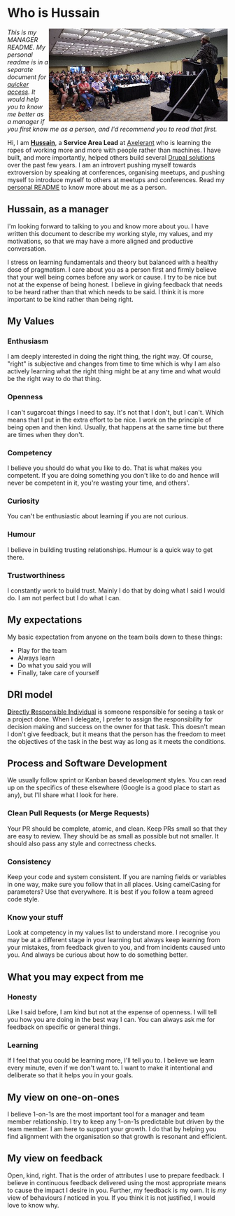 # Who is Hussain

<img align="right" src="./me-drupalcon-talk.jpg" width="409" height="212" alt="hussainweb presenting a talk at DrupalCon" title="Photo from DrupalCon Nashville" />

*This is my MANAGER README. My personal readme is in a separate document for [quicker access](https://hussainweb.github.io/README/). It would help you to know me better as a manager if you first know me as a person, and I'd recommend you to read that first.*

Hi, I am [**Hussain**](https://www.linkedin.com/in/hussainweb/), a **Service Area Lead** at [Axelerant](https://www.axelerant.com/) who is learning the ropes of working more and more with people rather than machines. I have built, and more importantly, helped others build several [Drupal solutions](https://www.drupal.org/u/hussainweb) over the past few years. I am an introvert pushing myself towards extroversion by speaking at conferences, organising meetups, and pushing myself to introduce myself to others at meetups and conferences. Read my [personal README](https://hussainweb.github.io/README/) to know more about me as a person.

## Hussain, as a manager

I'm looking forward to talking to you and know more about you. I have written this document to describe my working style, my values, and my motivations, so that we may have a more aligned and productive conversation.

I stress on learning fundamentals and theory but balanced with a healthy dose of pragmatism. I care about you as a person first and firmly believe that your well being comes before any work or cause. I try to be nice but not at the expense of being honest. I believe in giving feedback that needs to be heard rather than that which needs to be said. I think it is more important to be kind rather than being right.

## My Values

### Enthusiasm

I am deeply interested in doing the right thing, the right way. Of course, "right" is subjective and changes from time to time which is why I am also actively learning what the right thing might be at any time and what would be the right way to do that thing.

### Openness

I can't sugarcoat things I need to say. It's not that I don't, but I can't. Which means that I put in the extra effort to be nice. I work on the principle of being open and then kind. Usually, that happens at the same time but there are times when they don't.

### Competency

I believe you should do what you like to do. That is what makes you competent. If you are doing something you don't like to do and hence will never be competent in it, you're wasting your time, and others'.

### Curiosity

You can't be enthusiastic about learning if you are not curious.

### Humour

I believe in building trusting relationships. Humour is a quick way to get there.

### Trustworthiness

I constantly work to build trust. Mainly I do that by doing what I said I would do. I am not perfect but I do what I can.

## My expectations

My basic expectation from anyone on the team boils down to these things:

* Play for the team
* Always learn
* Do what you said you will
* Finally, take care of yourself

## DRI model

[**D**irectly **R**esponsible **I**ndividual](https://about.gitlab.com/handbook/people-group/directly-responsible-individuals/) is someone responsible for seeing a task or a project done. When I delegate, I prefer to assign the responsibility for decision making and success on the owner for that task. This doesn't mean I don't give feedback, but it means that the person has the freedom to meet the objectives of the task in the best way as long as it meets the conditions.

## Process and Software Development

We usually follow sprint or Kanban based development styles. You can read up on the specifics of these elsewhere (Google is a good place to start as any), but I'll share what I look for here.

### Clean Pull Requests (or Merge Requests)

Your PR should be complete, atomic, and clean. Keep PRs small so that they are easy to review. They should be as small as possible but not smaller. It should also pass any style and correctness checks.

### Consistency

Keep your code and system consistent. If you are naming fields or variables in one way, make sure you follow that in all places. Using camelCasing for parameters? Use that everywhere. It is best if you follow a team agreed code style.

### Know your stuff

Look at competency in my values list to understand more. I recognise you may be at a different stage in your learning but always keep learning from your mistakes, from feedback given to you, and from incidents caused unto you. And always be curious about how to do something better.

## What you may expect from me

### Honesty

Like I said before, I am kind but not at the expense of openness. I will tell you how you are doing in the best way I can. You can always ask me for feedback on specific or general things.

### Learning

If I feel that you could be learning more, I'll tell you to. I believe we learn every minute, even if we don't want to. I want to make it intentional and deliberate so that it helps you in your goals.

## My view on one-on-ones

I believe 1-on-1s are the most important tool for a manager and team member relationship. I try to keep any 1-on-1s predictable but driven by the team member. I am here to support your growth. I do that by helping you find alignment with the organisation so that growth is resonant and efficient.

## My view on feedback

Open, kind, right. That is the order of attributes I use to prepare feedback. I believe in continuous feedback delivered using the most appropriate means to cause the impact I desire in you. Further, my feedback is my own. It is *my* view of behaviours *I* noticed in you. If you think it is not justified, I would love to know why.
